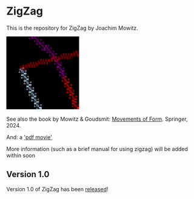 # ZigZag

This is the repository for ZigZag by Joachim Mowitz.

![ZigZag image](https://raw.githubusercontent.com/jhmowitz/zigzag/main/ZigZag/ZigZag.png)

See also the book by Mowitz & Goudsmit: [Movements of Form](https://link.springer.com/book/9783031448201). Springer, 2024.

<!--
_Offers a thought-provoking exploration of dynamic geometry and its connections to self-reference and theoretical biology_

_Focuses on triangles and circles_

_Provides new insights into the processes that underlie the origination of complexity_
-->
And: a ['pdf movie'](https://www.edtmaastricht.nl/overig/zigzag_simulaties/20230318___73filmpje.pdf)

More information (such as a brief manual for using zigzag) will be added within soon

## Version 1.0

Version 1.0 of ZigZag has been [released](https://github.com/jhmowitz/zigzag/releases)!


